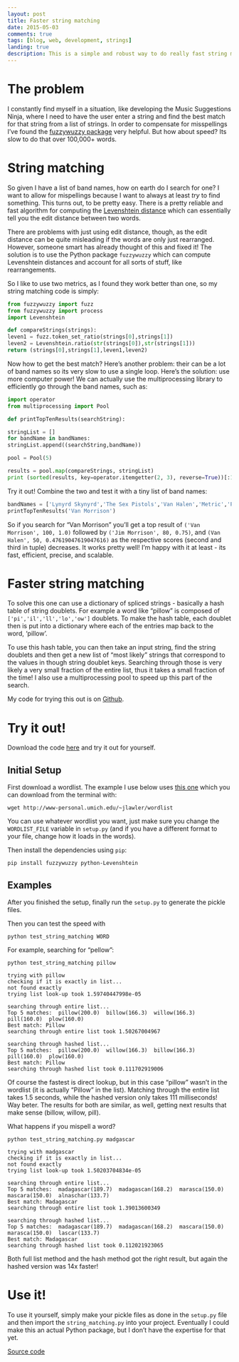 ```yaml
---
layout: post
title: Faster string matching
date: 2015-05-03
comments: true
tags: [blog, web, development, strings]
landing: true
description: This is a simple and robust way to do really fast string matching in Python (or any language, really).
---
```


The problem
===========

I constantly find myself in a situation, like developing the Music
Suggestions Ninja, where I need to have the user enter a string and find
the best match for that string from a list of strings. In order to
compensate for misspellings I’ve found the [fuzzywuzzy
package](https://github.com/seatgeek/fuzzywuzzy) very helpful. But how
about speed? Its slow to do that over 100,000+ words.

String matching
=================

So given I have a list of band names, how on earth do I search for one?
I want to allow for mispellings because I want to always at least *try*
to find something. This turns out, to be pretty easy. There is a pretty
reliable and fast algorithm for computing the [Levenshtein
distance](https://en.wikipedia.org/wiki/Levenshtein_distance) which can
essentially tell you the edit distance between two words.

There are problems with just using edit distance, though, as the edit
distance can be quite misleading if the words are only just rearranged.
However, someone smart has already thought of this and fixed it! The
solution is to use the Python package `fuzzywuzzy` which can compute
Levenshtein distances and account for all sorts of stuff, like
rearrangements.

So I like to use two metrics, as I found they work better than one, so
my string matching code is simply:

``` python
from fuzzywuzzy import fuzz
from fuzzywuzzy import process
import Levenshtein

def compareStrings(strings):
leven1 = fuzz.token_set_ratio(strings[0],strings[1])
leven2 = Levenshtein.ratio(str(strings[0]),str(strings[1]))
return (strings[0],strings[1],leven1,leven2)
```

Now how to get the best match? Here’s another problem: their can be a
lot of band names so its very slow to use a single loop. Here’s the
solution: use more computer power! We can actually use the
multiprocessing library to efficiently go through the band names, such
as:

``` python
import operator
from multiprocessing import Pool

def printTopTenResults(searchString):

stringList = []
for bandName in bandNames:
stringList.append((searchString,bandName))

pool = Pool(5)

results = pool.map(compareStrings, stringList)
print (sorted(results, key=operator.itemgetter(2, 3), reverse=True))[:10]
```

Try it out! Combine the two and test it with a tiny list of band names:

``` python
bandNames = ['Lynyrd Skynyrd','The Sex Pistols','Van Halen','Metric','Prince','Kings of Leon','The Beatles','The Monkees','Van Morrison','Jim Morrison']
printTopTenResults('Van Morrison')
```

So if you search for “Van Morrison” you’ll get a top result of
`('Van Morrison', 100, 1.0)` followed by `('Jim Morrison', 80, 0.75)`,
and `(Van Halen', 50, 0.47619047619047616)` as the respective scores
(second and third in tuple) decreases. It works pretty well! I’m happy
with it at least - its fast, efficient, precise, and scalable.

Faster string matching
========================

To solve this one can use a dictionary of spliced strings - basically a
hash table of string doublets. For example a word like “pillow” is
composed of `['pi','il','ll','lo','ow']` doublets. To make the hash
table, each doublet then is put into a dictionary where each of the
entries map back to the word, ‘pillow’.

To use this hash table, you can then take an input string, find the
string doublets and then get a new list of “most likely” strings that
correspond to the values in though string doublet keys. Searching
through those is very likely a very small fraction of the entire list,
thus it takes a small fraction of the time! I also use a multiprocessing
pool to speed up this part of the search.

My code for trying this out is on
[Github](https://github.com/schollz/string_matching).

Try it out!
===========

Download the code [here](https://github.com/schollz/string_matching) and
try it out for yourself.

Initial Setup
-------------

First download a wordlist. The example I use below uses [this
one](http://www-personal.umich.edu/~jlawler/wordlist.html) which you can
download from the terminal with:

```
wget http://www-personal.umich.edu/~jlawler/wordlist
```

You can use whatever wordlist you want, just make sure you change the
`WORDLIST_FILE` variable in `setup.py` (and if you have a different
format to your file, change how it loads in the words).

Then install the dependencies using `pip`:

```
pip install fuzzywuzzy python-Levenshtein
```

Examples
--------

After you finished the setup, finally run the `setup.py` to generate the
pickle files.

Then you can test the speed with

```
python test_string_matching WORD
```

For example, searching for “pellow”:

```
python test_string_matching pillow

trying with pillow
checking if it is exactly in list...
not found exactly
trying list look-up took 1.59740447998e-05

searching through entire list...
Top 5 matches:  pillow(200.0)  billow(166.3)  willow(166.3)  pill(160.0)  plow(160.0)
Best match: Pillow
searching through entire list took 1.50267004967

searching through hashed list...
Top 5 matches:  pillow(200.0)  willow(166.3)  billow(166.3)  pill(160.0)  plow(160.0)
Best match: Pillow
searching through hashed list took 0.111702919006
```

Of course the fastest is direct lookup, but in this case “pillow” wasn’t
in the wordlist (it is actually “Pillow” in the list). Matching through
the entire list takes 1.5 seconds, while the hashed version only takes
111 milliseconds! Way beter. The results for both are similar, as well,
getting next results that make sense (billow, willow, pill).

What happens if you mispell a word?

```
python test_string_matching.py madgascar

trying with madgascar
checking if it is exactly in list...
not found exactly
trying list look-up took 1.50203704834e-05

searching through entire list...
Top 5 matches:  madagascar(189.7)  madagascan(168.2)  marasca(150.0)  mascara(150.0)  alnaschar(133.7)
Best match: Madagascar
searching through entire list took 1.39013600349

searching through hashed list...
Top 5 matches:  madagascar(189.7)  madagascan(168.2)  mascara(150.0)  marasca(150.0)  lascar(133.7)
Best match: Madagascar
searching through hashed list took 0.112021923065
```

Both full list method and the hash method got the right result, but
again the hashed version was 14x faster!

Use it!
=======

To use it yourself, simply make your pickle files as done in the
`setup.py` file and then import the `string_matching.py` into your
project. Eventually I could make this an actual Python package, but I
don’t have the expertise for that yet.

[Source code](/2015/05/faster-strings/)
